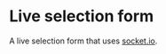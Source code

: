 Live selection form
=========================
A live selection form that uses [socket.io](//socket.io).
